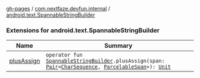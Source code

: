 [gh-pages](../../index.md) / [com.nextfaze.devfun.internal](../index.md) / [android.text.SpannableStringBuilder](./index.md)

### Extensions for android.text.SpannableStringBuilder

| Name | Summary |
|---|---|
| [plusAssign](plus-assign.md) | `operator fun `[`SpannableStringBuilder`](https://developer.android.com/reference/android/text/SpannableStringBuilder.html)`.plusAssign(span: `[`Pair`](https://kotlinlang.org/api/latest/jvm/stdlib/kotlin/-pair/index.html)`<`[`CharSequence`](https://kotlinlang.org/api/latest/jvm/stdlib/kotlin/-char-sequence/index.html)`, `[`ParcelableSpan`](https://developer.android.com/reference/android/text/ParcelableSpan.html)`>): `[`Unit`](https://kotlinlang.org/api/latest/jvm/stdlib/kotlin/-unit/index.html) |
